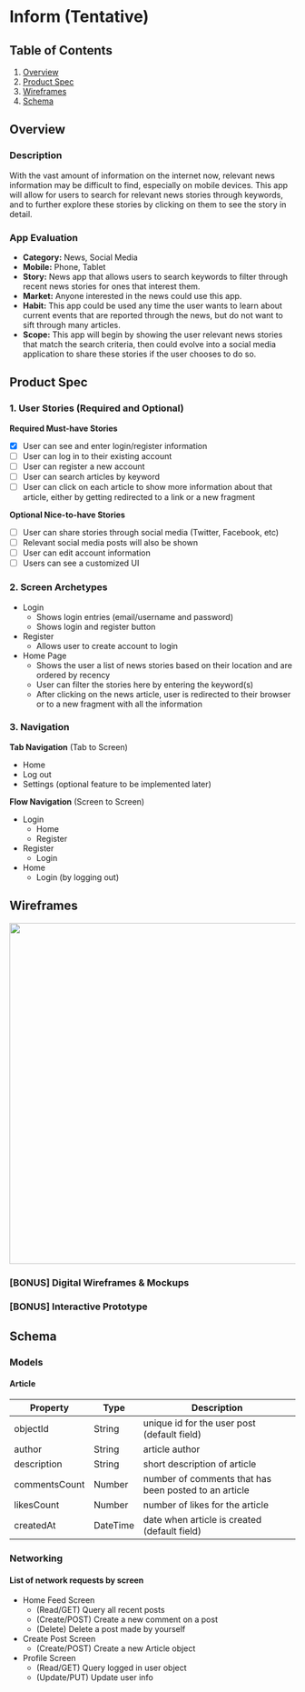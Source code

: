 # Inform (Tentative)

## Table of Contents
1. [Overview](#Overview)
1. [Product Spec](#Product-Spec)
1. [Wireframes](#Wireframes)
2. [Schema](#Schema)

## Overview
### Description
With the vast amount of information on the internet now, relevant news information may be difficult to find, especially on mobile devices. This app will allow for users to search for relevant news stories through keywords, and to further explore these stories by clicking on them to see the story in detail. 

### App Evaluation
- **Category:** News, Social Media
- **Mobile:** Phone, Tablet
- **Story:** News app that allows users to search keywords to filter through recent news stories for ones that interest them.
- **Market:** Anyone interested in the news could use this app.
- **Habit:** This app could be used any time the user wants to learn about current events that are reported through the news, but do not want to sift through many articles.
- **Scope:** This app will begin by showing the user relevant news stories that match the search criteria, then could evolve into a social media application to share these stories if the user chooses to do so.

## Product Spec

### 1. User Stories (Required and Optional)

**Required Must-have Stories**
- [x] User can see and enter login/register information
- [ ] User can log in to their existing account
- [ ] User can register a new account
- [ ] User can search articles by keyword
- [ ] User can click on each article to show more information about that article, either by getting redirected to a link or a new fragment

**Optional Nice-to-have Stories**

- [ ] User can share stories through social media (Twitter, Facebook, etc)
- [ ] Relevant social media posts will also be shown
- [ ] User can edit account information
- [ ] Users can see a customized UI

### 2. Screen Archetypes

* Login
    * Shows login entries (email/username and password)
    * Shows login and register button
* Register
   * Allows user to create account to login
* Home Page
   * Shows the user a list of news stories based on their location and are ordered by recency
   * User can filter the stories here by entering the keyword(s)
   * After clicking on the news article, user is redirected to their browser or to a new fragment with all the information

### 3. Navigation

**Tab Navigation** (Tab to Screen)

* Home
* Log out
* Settings (optional feature to be implemented later)

**Flow Navigation** (Screen to Screen)

* Login
   * Home
   * Register
* Register
   * Login
* Home
    * Login (by logging out)

## Wireframes
<img src="https://i.imgur.com/ZaCn9IR.jpg" width=600>

### [BONUS] Digital Wireframes & Mockups

### [BONUS] Interactive Prototype

## Schema
### Models
#### Article

   | Property      | Type     | Description |
   | ------------- | -------- | ------------|
   | objectId      | String   | unique id for the user post (default field) |
   | author        | String| article author |
   | description     | String   | short description of article |
   | commentsCount | Number   | number of comments that has been posted to an article |
   | likesCount    | Number   | number of likes for the article |
   | createdAt     | DateTime | date when article is created (default field) |

### Networking
#### List of network requests by screen
   - Home Feed Screen
      - (Read/GET) Query all recent posts
      - (Create/POST) Create a new comment on a post
      - (Delete) Delete a post made by yourself
   - Create Post Screen
      - (Create/POST) Create a new Article object
   - Profile Screen
      - (Read/GET) Query logged in user object
      - (Update/PUT) Update user info
